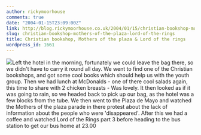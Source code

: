 ```yaml
---
author: rickymoorhouse
comments: true
date: "2004-01-15T23:09:00Z"
link: http://blog.rickymoorhouse.co.uk/2004/01/15/christian-bookshop-mothers-of-the-plaza-lord-of-the-rings/
slug: christian-bookshop-mothers-of-the-plaza-lord-of-the-rings
title: Christian bookshop, Mothers of the plaza & Lord of the rings
wordpress_id: 1661
---
```


[![](http://www.samespirit.net/resize.asp?width=150&path=/gallery/Buenos%20Aires/IMG_8125.JPG)](http://www.samespirit.net/gallery/viewPhoto.asp?ID=154)Left the hotel in the morning, fortunately we could leave the bag there, so we didn't have to carry it round all day. We went to find one of the Christian bookshops, and got some cool books which should help us with the youth group. Then we had lunch at McDonalds - one of there cool salads again, this time to share with 2 chicken breasts - Was lovely. It then looked as if it was going to rain, so we headed back to pick up our bag, as the hotel was a few blocks from the tube. We then went to the Plaza de Mayo and watched the Mothers of the plaza parade in there protest about the lack of information about the people who were 'disappeared'. After this we had a coffee and watched Lord of the Rings part 3 before heading to the bus station to get our bus home at 23.00
